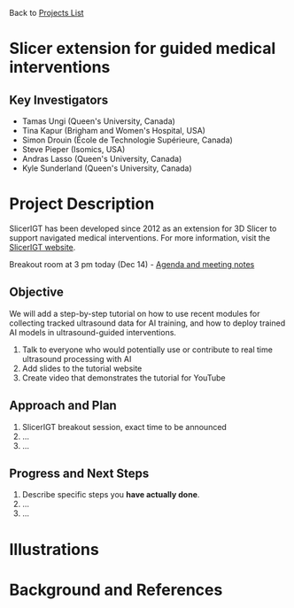 Back to [Projects List](../../README.md#ProjectsList)

# Slicer extension for guided medical interventions

## Key Investigators

- Tamas Ungi (Queen's University, Canada)
- Tina Kapur (Brigham and Women's Hospital, USA)
- Simon Drouin (École de Technologie Supérieure, Canada)
- Steve Pieper (Isomics, USA)
- Andras Lasso (Queen's University, Canada)
- Kyle Sunderland (Queen's University, Canada)

# Project Description

SlicerIGT has been developed since 2012 as an extension for 3D Slicer to support navigated medical interventions. For more information, visit the [SlicerIGT website](http://www.slicerigt.org/wp/).

Breakout room at 3 pm today (Dec 14) - [Agenda and meeting notes](https://docs.google.com/document/d/1laFD-GSYOq-mN0tLomYqcqLwrYXuwiMDU46AVToLcKE/edit#)

## Objective

We will add a step-by-step tutorial on how to use recent modules for collecting tracked ultrasound data for AI training, and how to deploy trained AI models in ultrasound-guided interventions.

1. Talk to everyone who would potentially use or contribute to real time ultrasound processing with AI
1. Add slides to the tutorial website
1. Create video that demonstrates the tutorial for YouTube

## Approach and Plan

<!-- Describe here HOW you would like to achieve the objectives stated above. -->

1. SlicerIGT breakout session, exact time to be announced
1. ...
1. ...

## Progress and Next Steps

<!-- Update this section as you make progress, describing of what you have ACTUALLY DONE. If there are specific steps that you could not complete then you can describe them here, too. -->

1. Describe specific steps you **have actually done**.
1. ...
1. ...

# Illustrations

<!-- Add pictures and links to videos that demonstrate what has been accomplished.
![Description of picture](Example2.jpg)
![Some more images](Example2.jpg)
-->

# Background and References

<!-- If you developed any software, include link to the source code repository. If possible, also add links to sample data, and to any relevant publications. -->
